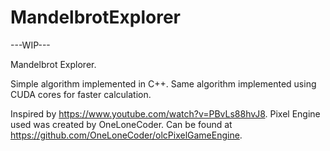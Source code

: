 # MandelbrotExplorer

---WIP---

Mandelbrot Explorer. 

Simple algorithm implemented in C++.
Same algorithm implemented using CUDA cores for faster calculation.



Inspired by https://www.youtube.com/watch?v=PBvLs88hvJ8.
Pixel Engine used was created by OneLoneCoder. Can be found at https://github.com/OneLoneCoder/olcPixelGameEngine.
